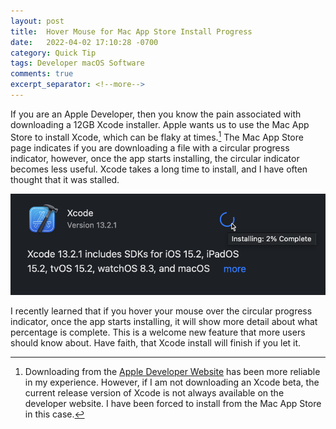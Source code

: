```yaml
---
layout: post
title:  Hover Mouse for Mac App Store Install Progress
date:   2022-04-02 17:10:28 -0700
category: Quick Tip
tags: Developer macOS Software
comments: true
excerpt_separator: <!--more-->
---
```

If you are an Apple Developer, then you know the pain associated with downloading a 12GB Xcode installer.<!--more--> Apple wants us to use the Mac App Store to install Xcode, which can be flaky at times.[^1] The Mac App Store page indicates if you are downloading a file with a circular progress indicator, however, once the app starts installing, the circular indicator becomes less useful. Xcode takes a long time to install, and I have often thought that it was stalled. 

![Screenshot from Mac App Store][image-1]

I recently learned that if you hover your mouse over the circular progress indicator, once the app starts installing, it will show more detail about what percentage is complete. This is a welcome new feature that more users should know about. Have faith, that Xcode install will finish if you let it. 


[^1]:	Downloading from the [Apple Developer Website][1] has been more reliable in my experience. However, if I am not downloading an Xcode beta, the current release version of Xcode is not always available on the developer website. I have been forced to install from the Mac App Store in this case.

[1]:	https://developer.apple.com

[image-1]: /assets/hover-mouse-mac-app-store_edited.png
